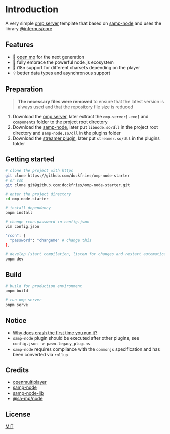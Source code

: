 # Introduction

A very simple [omp server](https://github.com/openmultiplayer/open.mp/releases) template that based on [samp-node](https://github.com/AmyrAhmady/samp-node) and uses the library [@infernus/core](https://github.com/dockfries/omp-node)

## Features

- 🥳 [open.mp](https://github.com/openmultiplayer) for the next generation
- 🚀 fully embrace the powerful node.js ecosystem
- 🎉 i18n support for different charsets depending on the player
- 💡 better data types and asynchronous support

## Preparation

> **The necessary files were removed** to ensure that the latest version is always used and that the repository file size is reduced

1. Download the [omp server](https://github.com/openmultiplayer/open.mp/releases), later extract the `omp-server[.exe]` and `components` folder to the project root directory
2. Download the [samp-node](https://github.com/AmyrAhmady/samp-node/releases), later put `libnode.so/dll` in the project root directory and `samp-node.so/dll` in the plugins folder
3. Download the [streamer plugin](https://github.com/samp-incognito/samp-streamer-plugin/releases), later put `streamer.so/dll` in the plugins folder

## Getting started

```sh
# clone the project with https
git clone https://github.com/dockfries/omp-node-starter
# or ssh
git clone git@github.com:dockfries/omp-node-starter.git

# enter the project directory
cd omp-node-starter

# install dependency
pnpm install

# change rcon.password in config.json
vim config.json

"rcon": {
  "password": "changeme" # change this
},

# develop (start compilation, listen for changes and restart automatically)
pnpm dev
```

## Build

```sh
# build for production environment
pnpm build

# run omp server
pnpm serve
```

## Notice

- [Why does crash the first time you run it?](https://github.com/dockfries/omp-node-starter/issues/12)
- `samp-node` plugin should be executed after other plugins, see `config.json -> pawn.legacy_plugins`
- `samp-node` requires compliance with the `commonjs` specification and has been converted via `rollup`

## Credits

- [openmultiplayer](https://github.com/openmultiplayer/open.mp)
- [samp-node](https://github.com/AmyrAhmady/samp-node)
- [samp-node-lib](https://github.com/peterszombati/samp-node-lib)
- [@sa-mp/node](https://github.com/samp-dev/node)

## License

[MIT](./LICENSE)
